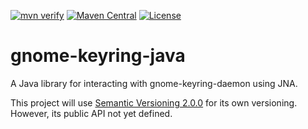 <!--
  Licensed under the Apache License, Version 2.0 (the "License");
  you may not use this file except in compliance with the License.
  You may obtain a copy of the License at

      http://www.apache.org/licenses/LICENSE-2.0

  Unless required by applicable law or agreed to in writing, software
  distributed under the License is distributed on an "AS IS" BASIS,
  WITHOUT WARRANTIES OR CONDITIONS OF ANY KIND, either express or implied.
  See the License for the specific language governing permissions and
  limitations under the License.
-->

[![mvn verify][ci_img]][ci_link]
[![Maven Central][maven_img]][maven_link]
[![License][license_img]][license_link]

# gnome-keyring-java

A Java library for interacting with gnome-keyring-daemon using JNA.

This project will use [Semantic Versioning 2.0.0][1] for its own versioning. However,
its public API not yet defined.

[1]: https://semver.org/spec/v2.0.0.html
[ci_img]: https://github.com/revelc/gnome-keyring-java/workflows/mvn%20verify/badge.svg
[ci_link]: https://github.com/revelc/gnome-keyring-java/actions
[license_img]: https://img.shields.io/badge/license-Apache%202.0-blue.svg
[license_link]: https://github.com/revelc/gnome-keyring-java/blob/main/LICENSE
[maven_img]: https://maven-badges.herokuapp.com/maven-central/net.revelc.code/gnome-keyring-java/badge.svg
[maven_link]: https://maven-badges.herokuapp.com/maven-central/net.revelc.code/gnome-keyring-java
